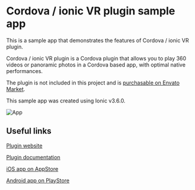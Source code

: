 # Cordova / ionic VR plugin sample app #
This is a sample app that demonstrates the features of Cordova / ionic VR plugin.

Cordova / ionic VR plugin is a Cordova plugin that allows you to play 360 videos or panoramic photos in a Cordova based app, with optimal native performances.

The plugin is not included in this project and is [purchasable on Envato Market](https://codecanyon.net/item/cordova-ionic-vr-plugin-photo-360-video-360-player-with-cardboard/20392357).

This sample app was created using Ionic v3.6.0.

![App](https://cordovavrview.tangodev.it/dist/img/slide5.png)

## Useful links ##

[Plugin website](https://cordovavrview.tangodev.it)

[Plugin documentation](https://cordovavrview.tangodev.it/docs.html)

[iOS app on AppStore](https://itunes.apple.com/us/app/cordova-ionic-vr-plugin-sample/id1273788778?mt=8)

[Android app on PlayStore](https://play.google.com/store/apps/details?id=it.tangodev.cordovapluginvrviewsampleapp&pcampaignid=MKT-Other-global-all-co-prtnr-py-PartBadge-Mar2515-1)
